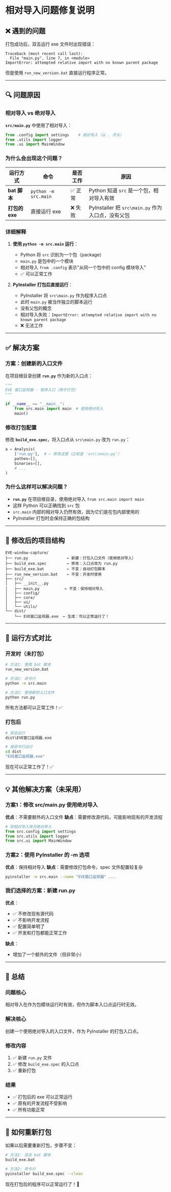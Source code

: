 # 相对导入问题修复说明

## ❌ 遇到的问题

打包成功后，双击运行 exe 文件时出现错误：

```
Traceback (most recent call last):
  File "main.py", line 7, in <module>
ImportError: attempted relative import with no known parent package
```

但是使用 `run_new_version.bat` 直接运行程序正常。

---

## 🔍 问题原因

### 相对导入 vs 绝对导入

**`src/main.py`** 中使用了相对导入：

```python
from .config import settings    # 相对导入（以 . 开头）
from .utils import logger
from .ui import MainWindow
```

### 为什么会出现这个问题？

| 运行方式 | 命令 | 是否工作 | 原因 |
|---------|------|---------|------|
| **bat 脚本** | `python -m src.main` | ✅ 正常 | Python 知道 `src` 是一个包，相对导入有效 |
| **打包的 exe** | 直接运行 exe | ❌ 失败 | PyInstaller 把 `src\main.py` 作为入口点，没有父包 |

### 详细解释

1. **使用 `python -m src.main` 运行**：
   - Python 将 `src` 识别为一个包（package）
   - `main.py` 是包中的一个模块
   - 相对导入 `from .config` 表示"从同一个包中的 config 模块导入"
   - ✅ 可以正常工作

2. **PyInstaller 打包后直接运行**：
   - PyInstaller 将 `src\main.py` 作为程序入口点
   - 此时 `main.py` 被当作独立的脚本运行
   - 没有父包的概念
   - 相对导入失败：`ImportError: attempted relative import with no known parent package`
   - ❌ 无法工作

---

## ✅ 解决方案

### 方案：创建新的入口文件

在项目根目录创建 **`run.py`** 作为新的入口点：

```python
"""
EVE 窗口监视器 - 程序入口（用于打包）
"""

if __name__ == "__main__":
    from src.main import main  # 使用绝对导入
    main()
```

### 修改打包配置

修改 **`build_exe.spec`**，将入口点从 `src\main.py` 改为 `run.py`：

```python
a = Analysis(
    ['run.py'],  # ← 修改这里（之前是 'src\\main.py'）
    pathex=[],
    binaries=[],
    # ...
)
```

### 为什么这样可以解决问题？

- **`run.py`** 在项目根目录，使用绝对导入 `from src.main import main`
- 这样 Python 可以正确找到 `src` 包
- `src.main` 内部的相对导入仍然有效，因为它们是在包内部使用的
- PyInstaller 打包时会保持正确的包结构

---

## 📁 修改后的项目结构

```
EVE-window-capture/
├── run.py                 ← 新建：打包入口文件（使用绝对导入）
├── build_exe.spec         ← 修改：入口点改为 run.py
├── build_exe.bat          ← 不变：自动打包脚本
├── run_new_version.bat    ← 不变：开发时使用
├── src/
│   ├── __init__.py
│   ├── main.py           ← 不变：保持相对导入
│   ├── config/
│   ├── core/
│   ├── ui/
│   └── utils/
└── dist/
    └── EVE窗口监视器.exe  ← 生成：可以正常运行了！
```

---

## 🔄 运行方式对比

### 开发时（未打包）

```bash
# 方法1: 使用 bat 脚本
run_new_version.bat

# 方法2: 命令行
python -m src.main

# 方法3: 使用新的入口文件
python run.py
```

所有方法都可以正常工作！✅

### 打包后

```bash
# 双击运行
dist\EVE窗口监视器.exe

# 或命令行运行
cd dist
"EVE窗口监视器.exe"
```

现在可以正常工作了！✅

---

## 💡 其他解决方案（未采用）

### 方案1：修改 src/main.py 使用绝对导入

**优点**：不需要额外的入口文件
**缺点**：需要修改源代码，可能影响现有的开发流程

```python
# 将相对导入改为绝对导入
from src.config import settings
from src.utils import logger
from src.ui import MainWindow
```

### 方案2：使用 PyInstaller 的 -m 选项

**优点**：保持相对导入
**缺点**：需要修改打包命令，spec 文件配置较复杂

```bash
pyinstaller -m src.main --name "EVE窗口监视器" ...
```

### 我们选择的方案：新建 run.py

**优点**：
- ✅ 不修改现有源代码
- ✅ 不影响开发流程
- ✅ 配置简单明了
- ✅ 开发和打包都能正常工作

**缺点**：
- 增加了一个额外的文件（但非常小）

---

## 🎯 总结

### 问题核心
相对导入在作为包模块运行时有效，但作为脚本入口点运行时无效。

### 解决核心
创建一个使用绝对导入的入口文件，作为 PyInstaller 的打包入口点。

### 修改内容
1. ✅ 新建 `run.py` 文件
2. ✅ 修改 `build_exe.spec` 的入口点
3. ✅ 重新打包

### 结果
- ✅ 打包后的 exe 可以正常运行
- ✅ 原有的开发流程不受影响
- ✅ 所有功能正常

---

## 🚀 如何重新打包

如果以后需要重新打包，步骤不变：

```bash
# 方法1: 双击 bat 脚本
build_exe.bat

# 方法2: 命令行
pyinstaller build_exe.spec --clean
```

现在打包后的程序可以正常运行了！🎉

